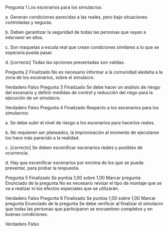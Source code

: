 Pregunta 1
Los escenarios para los simulacros:



a.
Generan condiciones parecidas a las reales, pero bajo situaciones controladas y seguras.



b.
Deben garantizar la seguridad de todas las personas que vayan a intervenir en ellos.



c.
Son maquetas a escala real que crean condiciones similares a lo que se esperaría pueda pasar.



d. [correcto]
Todas las opciones presentadas son validas.

Pregunta 2
Finalizado
No es necesario informar a la comunidad aledaña a la zona de los escenarios, sobre el simulacro.

Verdadero
Falso
Pregunta 3
Finalizado
Se debe hacer un análisis de riesgo del escenario y definir medidas de control y reducción del riego para la ejecución de un simulacro.

Verdadero
Falso
Pregunta 4
Finalizado
Respecto a los escenarios para los simulacros:



a.
Se debe subir el nivel de riesgo a los escenarios para hacerlos reales.



b.
No requieren ser planeados, la improvisación al momento de ejecutarse los hace más parecido a la realidad.



c. [correcto]
Se deben escenificar escenarios reales y posibles de ocurrencia.



d.
Hay que escenificar escenarios por encima de los que se pueda presentar, para probar la respuesta.


Pregunta 5
Finalizado
Se puntúa 1,00 sobre 1,00
Marcar pregunta
Enunciado de la pregunta
No es necesario revisar el tipo de montaje que se va a realizar ni los efectos especiales que se utilizarán.

Verdadero
Falso
Pregunta 6
Finalizado
Se puntúa 1,00 sobre 1,00
Marcar pregunta
Enunciado de la pregunta
Se debe verificar al finalizar el simulacro que todas las personas que participaron se encuentren completos y en buenas condiciones.

Verdadero
Falso
